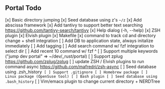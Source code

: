 Portal Todo
---

[x] Basic directory jumping
[x] Seed database using z's `~/z`
[x] Add abscissa framework
[x] Add tantivy to support better text searching https://github.com/tantivy-search/tantivy
[x] Help dialog (-h, --help)
[x] ZSH plugin
[x] Elvish plugin
[x] Makefile
[x] command to track cd and directory change + shell integration
[ ] Add DB to application state, always initalize immediately
[ ] Add tagging
[ ] Add search command w/ fzf integration to select dir
[ ] Add recent 10 command  w/ fzf ^
[ ] Support multiple keywords ("jump dev portal" => ~/dev/_rust/portal)
[ ] Support zplug  https://github.com/zplug/zplug
[ ] update ZSH / Elvish plugins to run command async https://github.com/mafredri/zsh-async
[ ] Seed database using .zsh_history`
[ ] Support .gitignore
[ ] Homebrew package
[ ] Linux package (OpenSuse tool)
[ ] Bash plugin
[ ] Seed database using .bash_history`
[ ] Vim/emacs plugin to change current directory + NERDTree
